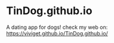 # TinDog.github.io
A dating app for dogs!
check my web on: https://viviget.github.io/TinDog.github.io/
